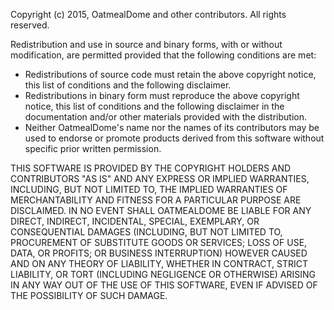 Copyright (c) 2015, OatmealDome and other contributors. All rights reserved.

Redistribution and use in source and binary forms, with or without
modification, are permitted provided that the following conditions are met:
* Redistributions of source code must retain the above copyright
      notice, this list of conditions and the following disclaimer.
* Redistributions in binary form must reproduce the above copyright
      notice, this list of conditions and the following disclaimer in the
      documentation and/or other materials provided with the distribution.
* Neither OatmealDome's name nor the
      names of its contributors may be used to endorse or promote products
      derived from this software without specific prior written permission.

THIS SOFTWARE IS PROVIDED BY THE COPYRIGHT HOLDERS AND CONTRIBUTORS "AS IS" AND
ANY EXPRESS OR IMPLIED WARRANTIES, INCLUDING, BUT NOT LIMITED TO, THE IMPLIED
WARRANTIES OF MERCHANTABILITY AND FITNESS FOR A PARTICULAR PURPOSE ARE
DISCLAIMED. IN NO EVENT SHALL OATMEALDOME BE LIABLE FOR ANY
DIRECT, INDIRECT, INCIDENTAL, SPECIAL, EXEMPLARY, OR CONSEQUENTIAL DAMAGES
(INCLUDING, BUT NOT LIMITED TO, PROCUREMENT OF SUBSTITUTE GOODS OR SERVICES;
LOSS OF USE, DATA, OR PROFITS; OR BUSINESS INTERRUPTION) HOWEVER CAUSED AND
ON ANY THEORY OF LIABILITY, WHETHER IN CONTRACT, STRICT LIABILITY, OR TORT
(INCLUDING NEGLIGENCE OR OTHERWISE) ARISING IN ANY WAY OUT OF THE USE OF THIS
SOFTWARE, EVEN IF ADVISED OF THE POSSIBILITY OF SUCH DAMAGE.
